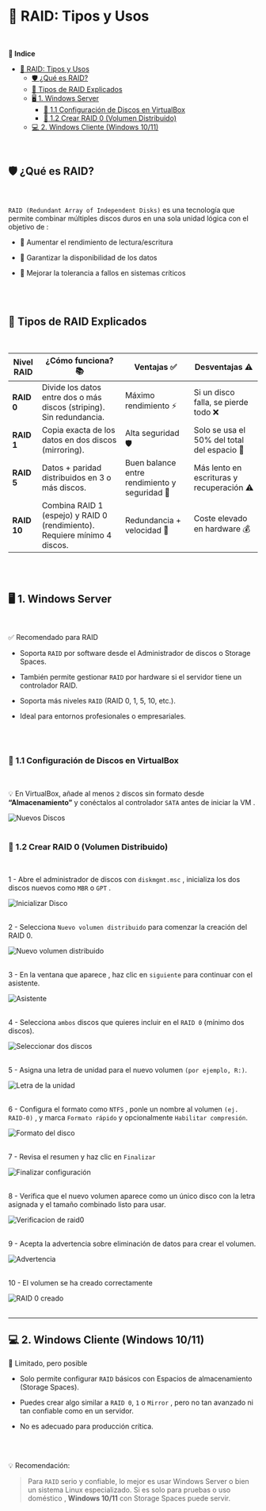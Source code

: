 # 💽 RAID: Tipos y Usos
<br>

**📑 Indice**
- [💽 RAID: Tipos y Usos](#-raid-tipos-y-usos)
  - [🛡️ ¿Qué es RAID?](#️-qué-es-raid)
  - [🧱 Tipos de RAID Explicados](#-tipos-de-raid-explicados)
  - [🖥️ 1. Windows Server](#️-1-windows-server)
    - [🔧 1.1 Configuración de Discos en VirtualBox](#-11-configuración-de-discos-en-virtualbox)
    - [💽 1.2 Crear RAID 0 (Volumen Distribuido)](#-12-crear-raid-0-volumen-distribuido)
  - [💻 2. Windows Cliente (Windows 10/11)](#-2-windows-cliente-windows-1011)

<br>

## 🛡️ ¿Qué es RAID?
<br>

``RAID (Redundant Array of Independent Disks)`` es una tecnología que permite combinar múltiples discos duros en una sola unidad lógica con el objetivo de :

- 💨 Aumentar el rendimiento de lectura/escritura

- 🔐 Garantizar la disponibilidad de los datos

- 🧱 Mejorar la tolerancia a fallos en sistemas críticos

<br>
<br>

## 🧱 Tipos de RAID Explicados
<br>

| Nivel RAID | ¿Cómo funciona? 📚                                                                 | Ventajas ✅                              | Desventajas ⚠️                         |
|------------|-------------------------------------------------------------------------------------|------------------------------------------|-----------------------------------------|
| **RAID 0** | Divide los datos entre dos o más discos (striping). Sin redundancia.               | Máximo rendimiento ⚡                     | Si un disco falla, se pierde todo ❌     |
| **RAID 1** | Copia exacta de los datos en dos discos (mirroring).                               | Alta seguridad 🛡️                        | Solo se usa el 50% del total del espacio 💾 |
| **RAID 5** | Datos + paridad distribuidos en 3 o más discos.                                    | Buen balance entre rendimiento y seguridad 🔁 | Más lento en escrituras y recuperación ⚠️ |
| **RAID 10**| Combina RAID 1 (espejo) y RAID 0 (rendimiento). Requiere mínimo 4 discos.          | Redundancia + velocidad 💪               | Coste elevado en hardware 💰             |

<br>
<br>

## 🖥️ 1. Windows Server
<br>

✅ Recomendado para RAID

- Soporta ``RAID`` por software desde el Administrador de discos o Storage Spaces.

- También permite gestionar ``RAID`` por hardware si el servidor tiene un controlador RAID.

- Soporta más niveles ``RAID`` (RAID 0, 1, 5, 10, etc.).

- Ideal para entornos profesionales o empresariales.

<br>
<br>

### 🔧 1.1 Configuración de Discos en VirtualBox
<br>

💡 En VirtualBox, añade al menos ``2`` discos sin formato desde **“Almacenamiento”** y conéctalos al controlador ``SATA`` antes de iniciar la VM .

![Nuevos Discos](./img/raid0/virtualbox1.png)
<br>
<br>


### 💽 1.2 Crear RAID 0 (Volumen Distribuido)
<br>

1 - Abre el administrador de discos con ``diskmgmt.msc`` , inicializa los dos discos nuevos como ``MBR`` o ``GPT`` .

![Inicializar Disco](./img/raid0/raid0.png)
<br>
<br>


2 - Selecciona ``Nuevo volumen distribuido`` para comenzar la creación del RAID 0.

![Nuevo volumen distribuido](./img/raid0/raid1.png)
<br>
<br>



3 - En la ventana que aparece , haz clic en ``siguiente`` para continuar con el asistente.

![Asistente](./img/raid0/raid2.png)
<br>
<br>


4 - Selecciona ``ambos`` discos que quieres incluir en el ``RAID 0`` (mínimo dos discos).

![Seleccionar dos discos](./img/raid0/raid3.png)
<br>
<br>


5 - Asigna una letra de unidad para el nuevo volumen ``(por ejemplo, R:)``.

![Letra de la unidad](./img/raid0/raid4.png)
<br>
<br>


6 - Configura el formato como ``NTFS`` , ponle un nombre al volumen ``(ej. RAID-0)`` , y marca ``Formato rápido`` y opcionalmente ``Habilitar compresión``.

![Formato del disco](./img/raid0/raid5.png)
<br>
<br>


7 - Revisa el resumen y haz clic en ``Finalizar``

![Finalizar configuración](./img/raid0/raid6.png)
<br>
<br>


8 - Verifica que el nuevo volumen aparece como un único disco con la letra asignada y el tamaño combinado listo para usar.  

![Verificacion de raid0](./img/raid0/raid7.png)
<br>
<br>


9 - Acepta la advertencia sobre eliminación de datos para crear el volumen.

![Advertencia](./img/raid0/raid8.png)
<br>
<br>


10 - El volumen se ha creado correctamente 

![RAID 0 creado](./img/raid0/raid9.png)
<br>
<br>


-----------------------------

## 💻 2. Windows Cliente (Windows 10/11)

🔧 Limitado, pero posible

- Solo permite configurar ``RAID`` básicos con Espacios de almacenamiento (Storage Spaces).

- Puedes crear algo similar a ``RAID 0``, ``1`` o ``Mirror`` , pero no tan avanzado ni tan confiable como en un servidor.

- No es adecuado para producción crítica.

<br>
<br>

💡 Recomendación:

>Para ``RAID`` serio y confiable, lo mejor es usar Windows Server o bien un sistema Linux especializado.
>Si es solo para pruebas o uso doméstico , **Windows 10/11** con Storage Spaces puede servir.
